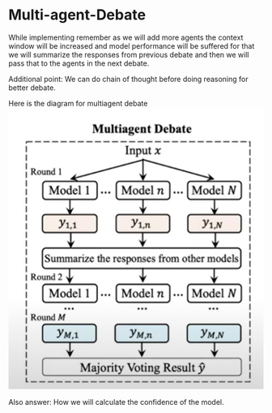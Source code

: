 # Multi-agent-Debate
While implementing remember as we will add more agents the context window will be increased and model performance will be suffered for that we will summarize the responses from previous debate and then we will pass that to the agents in the next debate.

Additional point: We can do chain of thought before doing reasoning for better debate.

Here is the diagram for multiagent debate
![alt text](image.png)

Also answer:
How we will  calculate the confidence of the model.